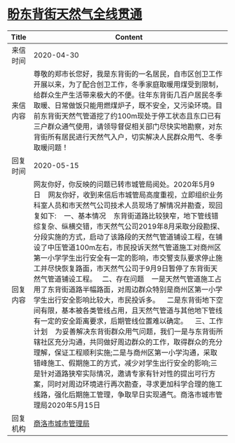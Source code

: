 # <a href="http://www.shangluo.gov.cn/zmhd/ldxxxx.jsp?urltype=leadermail.LeaderMailContentUrl&wbtreeid=1112&leadermailid=5823">盼东背街天然气全线贯通</a>
| Title |                                                                                                                                                                                                                                                                                                            Content                                                                                                                                                                                                                                                                                                            |
|:-----:|-------------------------------------------------------------------------------------------------------------------------------------------------------------------------------------------------------------------------------------------------------------------------------------------------------------------------------------------------------------------------------------------------------------------------------------------------------------------------------------------------------------------------------------------------------------------------------------------------------------------------------|
| 来信时间  | 2020-04-30                                                                                                                                                                                                                                                                                                                                                                                                                                                                                                                                                                                                                    |
| 来信内容  | 尊敬的郑市长您好，我是东背街的一名居民，自市区创卫工作开展以来，为了配合创卫工作，冬季家庭取暖用煤受到限制，给群众生产生活带来极大的不便。往年东背街几百户居民冬季取暖、日常做饭只能用燃煤炉子，既不安全，又污染环境。目前东背街天然气管道挖了约100m现处于停工状态且东口已有三户群众通气使用，请领导督促相关部门尽快实地勘察，对东背街所有居民进行天然气入户，切实解决人民群众用气、冬季取暖问题！                                                                                                                                                                                                                                                                                                                                                                                                                           |
| 回复时间  | 2020-05-15                                                                                                                                                                                                                                                                                                                                                                                                                                                                                                                                                                                                                    |
| 回复内容  | 网友你好，你反映的问题已转市城管局阅处。2020年5月9日    网友你好，收到来信后市城管局高度重视，立即组织业务科室人员和市天然气公司技术人员现场了解情况并勘查，现回复如下:    一、基本情况    东背街道路比较狭窄，地下管线错综复杂、纵横交错，市天然气公司2019年8月采取分段勘探、分段实施的方式，启动了该路段的天然气管道铺设工程，在铺设了中压管道100m左右，市民投诉天然气管道施工对商州区第一小学学生出行安全有一定的影响，市交警支队要求停止施工并尽快恢复路面，市天然气公司于9月9日暂停了东背街天然气管道铺设工程。   二、存在问题    一是天然气管道施工占用了东背街道路半幅路面，对周边群众特别是商州区第一小学学生出行安全影响比较大，市民投诉多。    二是东背街地下空间有限，基本被各类管线占用，且天然气管道与其他地下管线有一定的安全距离要求，后期管线位置难以确定。    三、工作计划    为妥善解决东背街群众用气问题，我们一是与东背街所辖社区充分沟通，共同做好周边群众的工作，取得群众的充分理解，保证工程顺利实施;二是与商州区第一小学沟通，采取错峰施工、假期施工的方式，减少对学生出行安全的影响;三是针对道路狭窄实际情况，邀请专家有针对性的提出可行方案，同时对周边环境进行再次勘查，寻求更加科学合理的施工线路，强化后期施工管理，争取早日实现通气。商洛市城市管理局2020年5月15日 |
| 回复机构  | <a href="../../categories/agencies/商洛市城市管理局.md">商洛市城市管理局</a>                                                                                                                                                                                                                                                                                                                                                                                                                                                                                                                                                                    |